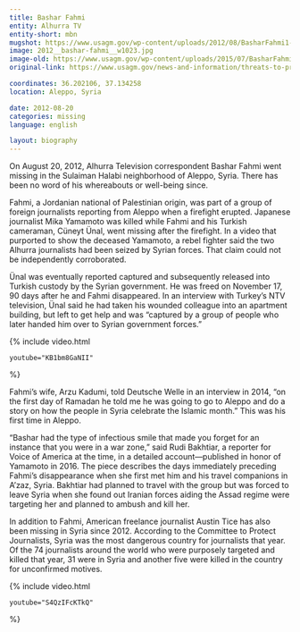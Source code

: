 ```yaml
---
title: Bashar Fahmi
entity: Alhurra TV
entity-short: mbn
mugshot: https://www.usagm.gov/wp-content/uploads/2012/08/BasharFahmi1-e1500409276761-200x200.png
image: 2012__bashar-fahmi__w1023.jpg
image-old: https://www.usagm.gov/wp-content/uploads/2015/07/BasharFahmiFlakJacket.jpeg
original-link: https://www.usagm.gov/news-and-information/threats-to-press/bashar-fahmi/

coordinates: 36.202106, 37.134258
location: Aleppo, Syria

date: 2012-08-20
categories: missing
language: english

layout: biography
---
```


On August 20, 2012, Alhurra Television correspondent Bashar Fahmi went missing in the Sulaiman Halabi neighborhood of Aleppo, Syria. There has been no word of his whereabouts or well-being since.

Fahmi, a Jordanian national of Palestinian origin, was part of a group of foreign journalists reporting from Aleppo when a firefight erupted. Japanese journalist Mika Yamamoto was killed while Fahmi and his Turkish cameraman, Cüneyt Ünal, went missing after the firefight. In a video that purported to show the deceased Yamamoto, a rebel fighter said the two Alhurra journalists had been seized by Syrian forces. That claim could not be independently corroborated.

Ünal was eventually reported captured and subsequently released into Turkish custody by the Syrian government. He was freed on November 17, 90 days after he and Fahmi disappeared. In an interview with Turkey’s NTV television, Ünal said he had taken his wounded colleague into an apartment building, but left to get help and was “captured by a group of people who later handed him over to Syrian government forces.”


{% include video.html

	youtube="KB1bm8GaNII"

%}




Fahmi’s wife, Arzu Kadumi, told Deutsche Welle in an interview in 2014, “on the first day of Ramadan he told me he was going to go to Aleppo and do a story on how the people in Syria celebrate the Islamic month.” This was his first time in Aleppo.

“Bashar had the type of infectious smile that made you forget for an instance that you were in a war zone,” said Rudi Bakhtiar, a reporter for Voice of America at the time, in a detailed account—published in honor of Yamamoto in 2016. The piece describes the days immediately preceding Fahmi’s disappearance when she first met him and his travel companions in A’zaz, Syria. Bakhtiar had planned to travel with the group but was forced to leave Syria when she found out Iranian forces aiding the Assad regime were targeting her and planned to ambush and kill her.

In addition to Fahmi, American freelance journalist Austin Tice has also been missing in Syria since 2012. According to the Committee to Protect Journalists, Syria was the most dangerous country for journalists that year. Of the 74 journalists around the world who were purposely targeted and killed that year, 31 were in Syria and another five were killed in the country for unconfirmed motives.



{% include video.html

	youtube="S4QzIFcKTkQ"

%}


